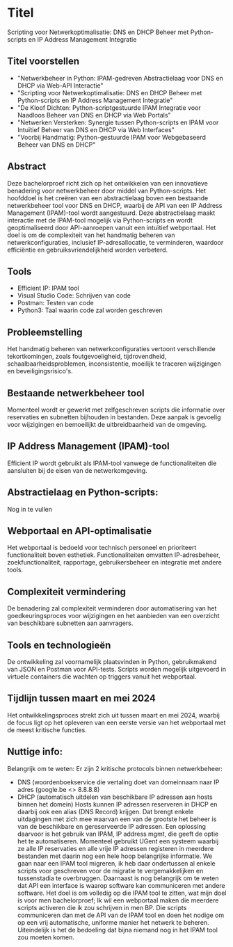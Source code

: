 # Titel
Scripting voor Netwerkoptimalisatie: DNS en DHCP Beheer met Python-scripts en IP Address Management Integratie

## Titel voorstellen
- "Netwerkbeheer in Python: IPAM-gedreven Abstractielaag voor DNS en DHCP via Web-API Interactie"
- "Scripting voor Netwerkoptimalisatie: DNS en DHCP Beheer met Python-scripts en IP Address Management Integratie"
- "De Kloof Dichten: Python-scriptgestuurde IPAM Integratie voor Naadloos Beheer van DNS en DHCP via Web Portals"
- "Netwerken Versterken: Synergie tussen Python-scripts en IPAM voor Intuïtief Beheer van DNS en DHCP via Web Interfaces"
- "Voorbij Handmatig: Python-gestuurde IPAM voor Webgebaseerd Beheer van DNS en DHCP"

## Abstract
Deze bachelorproef richt zich op het ontwikkelen van een innovatieve benadering voor netwerkbeheer door middel van Python-scripts. 
Het hoofddoel is het creëren van een abstractielaag boven een bestaande netwerkbeheer tool voor DNS en DHCP, 
waarbij de API van een IP Address Management (IPAM)-tool wordt aangestuurd. 
Deze abstractielaag maakt interactie met de IPAM-tool mogelijk via Python-scripts en wordt geoptimaliseerd door API-aanroepen vanuit een intuïtief webportaal. 
Het doel is om de complexiteit van het handmatig beheren van netwerkconfiguraties, inclusief IP-adresallocatie, te verminderen, waardoor efficiëntie en gebruiksvriendelijkheid worden verbeterd.

## Tools
- Efficient IP: IPAM tool
- Visual Studio Code: Schrijven van code
- Postman: Testen van code
- Python3: Taal waarin code zal worden geschreven

## Probleemstelling
Het handmatig beheren van netwerkconfiguraties vertoont verschillende tekortkomingen, 
zoals foutgevoeligheid, tijdrovendheid, schaalbaarheidsproblemen, inconsistentie, 
moeilijk te traceren wijzigingen en beveiligingsrisico's.

## Bestaande netwerkbeheer tool
Momenteel wordt er gewerkt met zelfgeschreven scripts die informatie over reservaties en subnetten bijhouden in bestanden. 
Deze aanpak is gevoelig voor wijzigingen en bemoeilijkt de uitbreidbaarheid van de omgeving.

## IP Address Management (IPAM)-tool
Efficient IP wordt gebruikt als IPAM-tool vanwege de functionaliteiten die aansluiten bij de eisen van de netwerkomgeving.

## Abstractielaag en Python-scripts:
Nog in te vullen

## Webportaal en API-optimalisatie
Het webportaal is bedoeld voor technisch personeel en prioriteert functionaliteit boven esthetiek. 
Functionaliteiten omvatten IP-adresbeheer, zoekfunctionaliteit, rapportage, gebruikersbeheer en integratie met andere tools.

## Complexiteit vermindering
De benadering zal complexiteit verminderen door automatisering van het goedkeuringsproces voor wijzigingen en het aanbieden van een overzicht van beschikbare subnetten aan aanvragers.

## Tools en technologieën
De ontwikkeling zal voornamelijk plaatsvinden in Python, gebruikmakend van JSON en Postman voor API-tests. 
Scripts worden mogelijk uitgevoerd in virtuele containers die wachten op triggers vanuit het webportaal.

## Tijdlijn tussen maart en mei 2024
Het ontwikkelingsproces strekt zich uit tussen maart en mei 2024, 
waarbij de focus ligt op het opleveren van een eerste versie van het webportaal met de meest kritische functies.

## Nuttige info:
Belangrijk om te weten:
Er zijn 2 kritische protocols binnen netwerkbeheer: 
- DNS (woordenboekservice die vertaling doet van domeinnaam naar IP adres (google.be <> 8.8.8.8)
- DHCP (automatisch uitdelen van beschikbare IP adressen aan hosts binnen het domein)
Hosts kunnen IP adressen reserveren in DHCP en daarbij ook een alias (DNS Record) krijgen.
Dat brengt enkele uitdagingen met zich mee waarvan een van de grootste het beheer is van de beschikbare en gereserveerde IP adressen.
Een oplossing daarvoor is het gebruik van IPAM, IP address mgmt, die geeft de optie het te automatiseren.
Momenteel gebruikt UGent een systeem waarbij ze alle IP reservaties en alle vrije IP adressen registeren in meerdere bestanden met daarin nog een hele hoop belangrijke informatie.
We gaan naar een IPAM tool migreren, ik heb daar ondertussen al enkele scripts voor geschreven voor de migratie te vergemakkelijken en tussenstadia te overbruggen.
Daarnaast is nog belangrijk om te weten dat API een interface is waarop software kan communiceren met andere software.
Het doel is om volledig op die IPAM tool te zitten, wat mijn doel is voor men bachelorproef;
Ik wil een webportaal maken die meerdere scripts activeren die ik zou schrijven in men BP. 
Die scripts communiceren dan met de API van de IPAM tool en doen het nodige om op een vrij automatische, uniforme manier het netwerk te beheren. 
Uiteindelijk is het de bedoeling dat bijna niemand nog in het IPAM tool zou moeten komen.